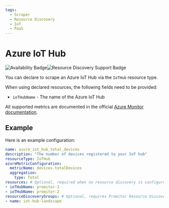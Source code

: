```yaml
---
tags:
  - Scraper
  - Resource Discovery
  - IoT
  - PaaS
---
```


# Azure IoT Hub

![Availability Badge](https://img.shields.io/badge/Available%20Starting-v1.6-green.svg)![Resource Discovery Support Badge](https://img.shields.io/badge/Support%20for%20Resource%20Discovery-Yes-green.svg)

You can declare to scrape an Azure IoT Hub via the `IoTHub` resource type.

When using declared resources, the following fields need to be provided:

- `ioTHubName` - The name of the Azure IoT Hub

All supported metrics are documented in the official [Azure Monitor documentation](https://docs.microsoft.com/en-us/azure/azure-monitor/platform/metrics-supported#microsoftdevicesiothubs).

## Example

Here is an example configuration:

```yaml
name: azure_iot_hub_total_devices
description: "The number of devices registered to your IoT hub"
resourceType: IoTHub
azureMetricConfiguration:
  metricName: devices.totalDevices
  aggregation:
    type: Total
resources: # Optional, required when no resource discovery is configured
- ioTHubName: promitor-1
- ioTHubName: promitor-2
resourceDiscoveryGroups: # Optional, requires Promitor Resource Discovery agent (https://promitor.io/concepts/how-it-works#using-resource-discovery)
- name: iot-hub-landscape
```
